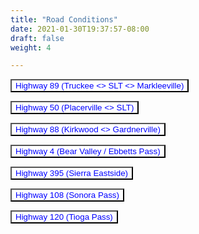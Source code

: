 ```yaml
---
title: "Road Conditions"
date: 2021-01-30T19:37:57-08:00
draft: false
weight: 4

---
```


<style>
input {
  background-color: white;
  color: blue;
  cursor: pointer;
}

input:hover {
  text-decoration: underline;
}
</style>

<form action="https://roads.dot.ca.gov/roadscell.php" method="post" target="_blank">
<input name="roadnumber" type="hidden" value="89">
<input type="submit" value="Highway 89 (Truckee <> SLT <> Markleeville)" name="submit">
</form>

<form action="https://roads.dot.ca.gov/roadscell.php" method="post" target="_blank">
<input name="roadnumber" type="hidden" value="50">
<input type="submit" value="Highway 50 (Placerville <> SLT)" name="submit">
</form>

<form action="https://roads.dot.ca.gov/roadscell.php" method="post" target="_blank">
<input name="roadnumber" type="hidden" value="88">
<input type="submit" value="Highway 88 (Kirkwood <> Gardnerville)" name="submit">
</form>

<form action="https://roads.dot.ca.gov/roadscell.php" method="post" target="_blank">
<input name="roadnumber" type="hidden" value="4">
<input type="submit" value="Highway 4 (Bear Valley / Ebbetts Pass)" name="submit">
</form>

<form action="https://roads.dot.ca.gov/roadscell.php" method="post" target="_blank">
<input name="roadnumber" type="hidden" value="395">
<input type="submit" value="Highway 395 (Sierra Eastside)" name="submit">
</form>

<form action="https://roads.dot.ca.gov/roadscell.php" method="post" target="_blank">
<input name="roadnumber" type="hidden" value="108">
<input type="submit" value="Highway 108 (Sonora Pass)" name="submit">
</form>

<form action="https://roads.dot.ca.gov/roadscell.php" method="post" target="_blank">
<input name="roadnumber" type="hidden" value="120">
<input type="submit" value="Highway 120 (Tioga Pass)" name="submit">
</form>
    
